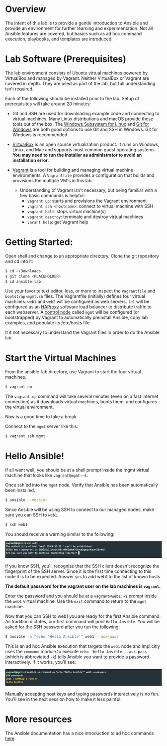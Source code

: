 # Overview
The intent of this lab is to provide a gentle introduction to Ansible and provide an environment for further learning and experimentation.  Not all Ansible features are covered, but basics such as ad hoc command execution, playbooks, and templates are introduced.

# Lab Software (Prerequisites)
The lab environment consists of Ubuntu virtual machines powered by VirtualBox and managed by Vagrant.  Neither VirtualBox or Vagrant are covered in depth.  They are used as part of the lab, but full understanding isn't required.

Each of the following should be installed prior to the lab.  Setup of prerequisites will take around 20 minutes:

* Git and SSH are used for downloading example code and connecting to virtual machines.  Many Linux distributions and macOS provide these tools out of the box.  The [Windows Subsystem for Linux](https://docs.microsoft.com/en-us/windows/wsl/install-win10) and [Git for Windows](https://gitforwindows.org/) are both good options to use Git and SSH in Windows.  Git for Windows is recommended.

* [VirtualBox](https://www.virtualbox.org/wiki/Downloads) is an open source virtualization product.  It runs on Windows, Linux, and Mac and supports most common guest operating systems.  **You may need to run the installer as administrator to avoid an installation error.**

* [Vagrant](https://www.vagrantup.com/downloads.html) is a tool for building and managing virtual machine environments.  A `Vagrantfile` provides a configuration that builds and provisions the multiple VM's in this lab.

    * Understanding of Vagrant isn't necessary, but being familiar with a few basic commands is helpful:
        * `vagrant up`: starts and provisions the Vagrant environment
        * `vagrant ssh <hostname>`: connect to virtual machine with SSH
        * `vagrant halt`: stops virtual machine(s)
        * `vagrant destroy`: terminate and destroy virtual machines
        * `varant help`: get Vagrant help

# Getting Started:
Open shell and change to an appropriate directory.  Clone the git repository and cd into it:
```bash
$ cd ~/Downloads
$ git clone <PLACEHOLDER>
$ cd ansible-lab
```
Use your favorite text editor, less, or more to inspect the `Vagrantfile` and `bootstrap-mgmt.sh` files.  The Vagrantfile (initially) defines four virtual machines.  `web1` and `web2` will be configured as web servers.  `lb1` will be configured as an [HAProxy](http://www.haproxy.org/) software load balancer to distribute traffic to each webserver.  A [control node](https://docs.ansible.com/ansible/latest/user_guide/basic_concepts.html#control-node) called `mgmt` will be configured (or bootstrapped) by Vagrant to automatically preinstall Ansible, copy lab examples, and populate its /etc/hosts file.

It it not necessary to understand the Vagrant files in order to do the Ansible lab.

# Start the Virtual Machines
From the ansible-lab directory, use Vagrant to start the four virtual machines.
```bash
$ vagrant up
```

The `vagrant up` command will take several minutes (even on a fast internet connection) as it downloads virtual machines, boots them, and configures the virtual environment.

Now is a good time to take a break.

Connect to the `mgmt` server like this:
```bash
$ vagrant ssh mgmt
```



# Hello Ansible!
If all went well, you should be at a shell prompt inside the mgmt virtual machine that looks like `vagrant@mgmt:~$`.

Once ssh'ed into the `mgmt` node. Verify that Ansible has been automatically been installed.

```bash
$ ansible --version
```

Since Ansible will be using SSH to connect to our managed nodes, make sure you can SSH to `web1`.

```bash
$ ssh web1
```

You should receive a warning similar to the following:

![Screenshot](../img/hostKey.png)

If you know SSH, you'll recognize that the SSH client doesn't recognize the fingerprint of the SSH server.  Since it is the first time connecting to this node it is to be expected.  Answer `yes` to add web1 to the list of known hosts.

**The default password for the vagrant user on the lab machines is `vagrant`.**

Enter the password and you should be at a `vagrant@web1:~$` prompt inside the `web1` virtual machine.  Use the `exit` command to return to the `mgmt` machine.


Now that you can SSH to web1 you are ready for the first Ansible command.  As tradition dictates, our first command will print `Hello Ansible`. You will be asked for the SSH password after you run the following:

```bash
$ ansible -a "echo 'Hello Ansible'" web1 --ask-pass
```

This is an ad hoc Ansible execution that targets the `web1` node and implicitly uses the `command` module to execute `echo 'Hello Ansible`.  `--ask-pass` (which is abbreviated `-k`) tells Ansible you want to provide a password interactively.  If it works, you'll see:

![Screenshot](../img/helloAnsible.png)

Manually accepting host keys and typing passwords interactively is no fun.  You'll see in the next session how to make it less painful.

# More resources
The Ansible documentation has a nice introduction to ad hoc commands [here](https://docs.ansible.com/ansible/2.5/user_guide/intro_adhoc.html).